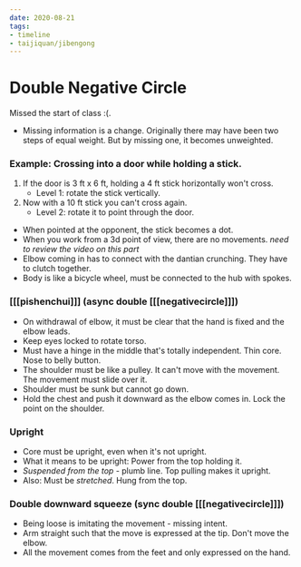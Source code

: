 ```yaml
---
date: 2020-08-21
tags:
- timeline
- taijiquan/jibengong
---
```


# Double Negative Circle

Missed the start of class :(.

* Missing information is a change.  Originally there may have been two steps of equal weight.  But by missing one, it becomes unweighted.

### Example: Crossing into a door while holding a stick.
1. If the door is 3 ft x 6 ft, holding a 4 ft stick horizontally won't cross.
   * Level 1: rotate the stick vertically.
2. Now with a 10 ft stick you can't cross again.
   * Level 2: rotate it to point through the door.

* When pointed at the opponent, the stick becomes a dot.
* When you work from a 3d point of view, there are no movements.  *need to review the video on this part*
* Elbow coming in has to connect with the dantian crunching.  They have to clutch together.
* Body is like a bicycle wheel, must be connected to the hub with spokes.

### [[[pishenchui]]] (async double [[[negativecircle]]])
* On withdrawal of elbow, it must be clear that the hand is fixed and the elbow leads.
* Keep eyes locked to rotate torso.
* Must have a hinge in the middle that's totally independent.  Thin core.  Nose to belly button.
* The shoulder must be like a pulley.  It can't move with the movement.  The movement must slide over it.
* Shoulder must be sunk but cannot go down.
* Hold the chest and push it downward as the elbow comes in.  Lock the point on the shoulder.

### Upright
* Core must be upright, even when it's not upright.
* What it means to be upright: Power from the top holding it.
* _Suspended from the top_ - plumb line.  Top pulling makes it upright.
* Also: Must be _stretched_.  Hung from the top.

### Double downward squeeze (sync double [[[negativecircle]]])
* Being loose is imitating the movement - missing intent.
* Arm straight such that the move is expressed at the tip.  Don't move the elbow.
* All the movement comes from the feet and only expressed on the hand.
